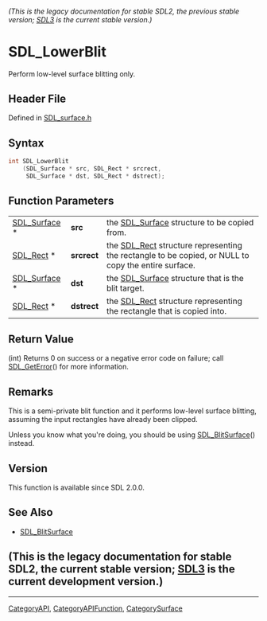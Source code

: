 ###### (This is the legacy documentation for stable SDL2, the previous stable version; [SDL3](https://wiki.libsdl.org/SDL3/) is the current stable version.)
# SDL_LowerBlit

Perform low-level surface blitting only.

## Header File

Defined in [SDL_surface.h](https://github.com/libsdl-org/SDL/blob/SDL2/include/SDL_surface.h)

## Syntax

```c
int SDL_LowerBlit
    (SDL_Surface * src, SDL_Rect * srcrect,
     SDL_Surface * dst, SDL_Rect * dstrect);
```

## Function Parameters

|                              |             |                                                                                                                 |
| ---------------------------- | ----------- | --------------------------------------------------------------------------------------------------------------- |
| [SDL_Surface](SDL_Surface) * | **src**     | the [SDL_Surface](SDL_Surface) structure to be copied from.                                                     |
| [SDL_Rect](SDL_Rect) *       | **srcrect** | the [SDL_Rect](SDL_Rect) structure representing the rectangle to be copied, or NULL to copy the entire surface. |
| [SDL_Surface](SDL_Surface) * | **dst**     | the [SDL_Surface](SDL_Surface) structure that is the blit target.                                               |
| [SDL_Rect](SDL_Rect) *       | **dstrect** | the [SDL_Rect](SDL_Rect) structure representing the rectangle that is copied into.                              |

## Return Value

(int) Returns 0 on success or a negative error code on failure; call
[SDL_GetError](SDL_GetError)() for more information.

## Remarks

This is a semi-private blit function and it performs low-level surface
blitting, assuming the input rectangles have already been clipped.

Unless you know what you're doing, you should be using
[SDL_BlitSurface](SDL_BlitSurface)() instead.

## Version

This function is available since SDL 2.0.0.

## See Also

- [SDL_BlitSurface](SDL_BlitSurface)


## (This is the legacy documentation for stable SDL2, the current stable version; [SDL3](https://wiki.libsdl.org/SDL3/) is the current development version.)



----
[CategoryAPI](CategoryAPI), [CategoryAPIFunction](CategoryAPIFunction), [CategorySurface](CategorySurface)

